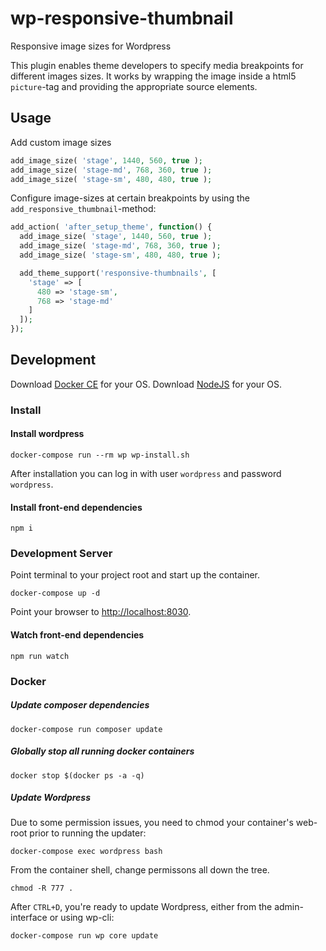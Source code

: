 # wp-responsive-thumbnail

Responsive image sizes for Wordpress

This plugin enables theme developers to specify media breakpoints for different images sizes.
It works by wrapping the image inside a html5 `picture`-tag and providing the appropriate source elements.

## Usage

Add custom image sizes

```php
add_image_size( 'stage', 1440, 560, true );
add_image_size( 'stage-md', 768, 360, true );
add_image_size( 'stage-sm', 480, 480, true );
```

Configure image-sizes at certain breakpoints by using the `add_responsive_thumbnail`-method:

```php
add_action( 'after_setup_theme', function() {
  add_image_size( 'stage', 1440, 560, true );
  add_image_size( 'stage-md', 768, 360, true );
  add_image_size( 'stage-sm', 480, 480, true );

  add_theme_support('responsive-thumbnails', [
    'stage' => [
      480 => 'stage-sm',
      768 => 'stage-md'
    ]
  ]);
});

```

## Development

Download [Docker CE](https://www.docker.com/get-docker) for your OS.
Download [NodeJS](https://nodejs.org) for your OS.

### Install

#### Install wordpress

```cli
docker-compose run --rm wp wp-install.sh
```

After installation you can log in with user `wordpress` and password `wordpress`.

#### Install front-end dependencies

```cli
npm i
```

### Development Server

Point terminal to your project root and start up the container.

```cli
docker-compose up -d
```

Point your browser to [http://localhost:8030](http://localhost:8030).


#### Watch front-end dependencies

```cli
npm run watch
```

### Docker

##### Update composer dependencies

```cli
docker-compose run composer update
```

##### Globally stop all running docker containers

```cli
docker stop $(docker ps -a -q)
```

##### Update Wordpress

Due to some permission issues, you need to chmod your container's web-root prior to running the updater:

```cli
docker-compose exec wordpress bash
```

From the container shell, change permissons all down the tree.
```cli
chmod -R 777 .
```

After `CTRL+D`, you're ready to update Wordpress, either from the admin-interface or using wp-cli:

```
docker-compose run wp core update
```
